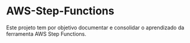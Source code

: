 # AWS-Step-Functions
Este projeto tem por objetivo documentar e consolidar o aprendizado da ferramenta AWS Step Functions.
